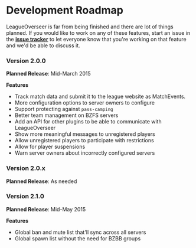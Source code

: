 # Development Roadmap

LeagueOverseer is far from being finished and there are lot of things planned. If you would like to work on any of these features, start an issue in the [**issue tracker**](https://github.com/allejo/LeagueOverseer/issues) to let everyone know that you're working on that feature and we'd be able to discuss it.

### Version 2.0.0

**Planned Release**: Mid-March 2015

**Features**

- Track match data and submit it to the league website as MatchEvents.
- More configuration options to server owners to configure
- Support protecting against `pass-camping`
- Better team management on BZFS servers
- Add an API for other plugins to be able to communicate with LeagueOverseer
- Show more meaningful messages to unregistered players
- Allow unregistered players to participate with restrictions
- Allow for player suspensions
- Warn server owners about incorrectly configured servers

### Version 2.0.x

**Planned Release**: As needed

### Version 2.1.0

**Planned Release**: Mid-May 2015

**Features**

- Global ban and mute list that'll sync across all servers
- Global spawn list without the need for BZBB groups
